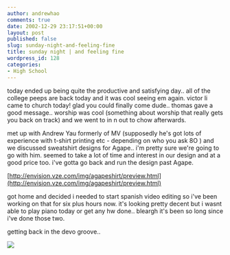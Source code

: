 ```yaml
---
author: andrewhao
comments: true
date: 2002-12-29 23:17:51+00:00
layout: post
published: false
slug: sunday-night-and-feeling-fine
title: sunday night | and feeling fine
wordpress_id: 128
categories:
- High School
---
```


today ended up being quite the productive and satisfying day.. all of the college peeps are back today and it was cool seeing em again. victor li came to church today! glad you could finally come dude.. thomas gave a good message.. worship was cool (something about worship that really gets you back on track) and we went to in n out to chow afterwards.

met up with Andrew Yau formerly of MV (supposedly he's got lots of experience with t-shirt printing etc - depending on who you ask 8O ) and we discussed sweatshirt designs for Agape.. i'm pretty sure we're going to go with him. seemed to take a lot of time and interest in our design and at a good price too. i've gotta go back and run the design past Agape.

[http://envision.vze.com/img/agapeshirt/preview.html](http://envision.vze.com/img/agapeshirt/preview.html)

got home and decided i needed to start spanish video editing so i've been working on that for six plus hours now. it's looking pretty decent but i wasnt able to play piano today or get any hw done.. bleargh it's been so long since i've done those two.

getting back in the devo groove..

![](http://images.ucomics.com/comics/ga/2002/ga021230.gif)
